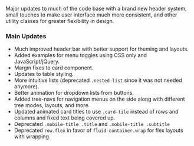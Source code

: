 Major updates to much of the code base with a brand new header system, small touches to make user interface much more consistent, and other utility classes for greater flexibility in design.

### Main Updates
* Much improved header bar with better support for theming and layouts.
* Added examples for menu toggles using CSS only and JavaScript/jQuery.
* Margin fixes to card component.
* Updates to table styling.
* More intuitive lists (deprecated `.nested-list` since it was not needed anymore).
* Better animation for dropdown lists from buttons.
* Added tree-navs for navigation menus on the side along with different tree modes, layouts,  and more.
* Updated animated card titles to use `.card-tile` instead of rows and columns and fixed text being covered up.
* Deprecated `.mobile-title .title` and `.mobile-title .subtitle`
* Deprecated `row.flex` in favor of `fluid-container.wrap` for flex layouts with wrapping.